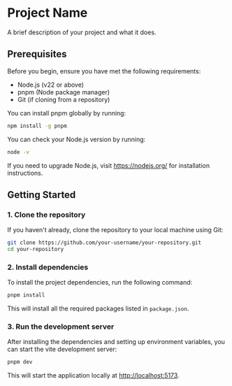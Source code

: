 # Project Name

A brief description of your project and what it does.

## Prerequisites

Before you begin, ensure you have met the following requirements:

- Node.js (v22 or above)
- pnpm (Node package manager)
- Git (if cloning from a repository)

You can install pnpm globally by running:

```bash
npm install -g pnpm
```

You can check your Node.js version by running:

```bash
node -v
```

If you need to upgrade Node.js, visit https://nodejs.org/ for installation instructions.

## Getting Started

### 1. Clone the repository

If you haven't already, clone the repository to your local machine using Git:

```bash
git clone https://github.com/your-username/your-repository.git
cd your-repository
```

### 2. Install dependencies

To install the project dependencies, run the following command:

```bash
pnpm install
```

This will install all the required packages listed in `package.json`.

### 3. Run the development server

After installing the dependencies and setting up environment variables, you can start the vite development server:

```bash
pnpm dev
```

This will start the application locally at [http://localhost:5173](http://localhost:5173).
